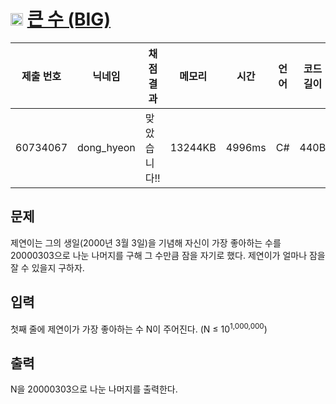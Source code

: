 # <img width="20px"  src="https://d2gd6pc034wcta.cloudfront.net/tier/1.svg" class="solvedac-tier"> [큰 수 (BIG)](https://www.acmicpc.net/problem/14928) 

| 제출 번호 | 닉네임 | 채점 결과 | 메모리 | 시간 | 언어 | 코드 길이 |
|---|---|---|---|---|---|---|
|60734067|dong_hyeon|맞았습니다!! |13244KB|4996ms|C#|440B|

## 문제
<p>제연이는 그의 생일(2000년 3월 3일)을 기념해 자신이 가장 좋아하는 수를 20000303으로 나눈 나머지를 구해 그 수만큼 잠을 자기로 했다. 제연이가 얼마나 잠을 잘 수 있을지 구하자.</p>

## 입력
<p>첫째 줄에 제연이가 가장 좋아하는 수 N이 주어진다. (N ≤ 10<sup>1,000,000</sup>)</p>

## 출력
<p>N을 20000303으로 나눈 나머지를 출력한다.</p>

